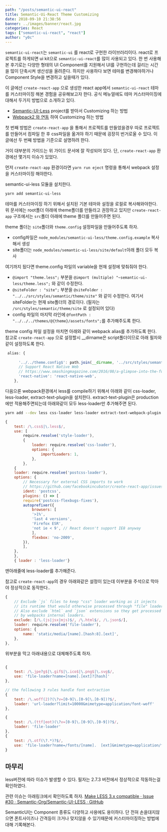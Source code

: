 ```yaml
---
path: "/posts/semantic-ui-react"
title: Semantic-Ui-React Theme Customizing
date: 2018-09-10 21:38:56
banner: ../images/banner/react.jpg
categories: React
tags: ["semantic-ui-react", "react"]
author: "y0c"
---
```

`semantic-ui-react`는 `semantic-ui` 를 react로 구현한 라이브러리이다. 
react로 프로젝트를 하게되면 ui kit으로 `semantic-ui-react`를 많이 사용되고 있다. 한 번 사용해본 후기로는 다양한 형태의 UI Component를 지원해서 UI를 구현하는데 걸리는 시간을 많이 단축시켜 생산성을 올려준다. 하지만 사용하다 보면 테마를 변경해야하거나 Component Style을 변경하고 싶을때가 있다. 

이 글에선 `create-react-app` 으로 생성한 react app에서 `semantic-ui-react` 테마를 커스터마이징 해본 경험을 공유해보고자 한다. 공식 메뉴얼에도 테마 커스터마이징에 대해서 두가지 방법으로 소개하고 있다. 

* [Semantic-UI-Less](https://github.com/Semantic-Org/Semantic-UI-LESS) project를 받아서 Customizing 하는 방법 
* [Webpack2 와 연동](https://medium.com/webmonkeys/webpack-2-semantic-ui-theming-a216ddf60daf) 하여 Customizing 하는 방법 

첫 번째 방법은 `create-react-app` 을 통해서 프로젝트를 만들었을경우 따로 프로젝트를 만들어서 컴파일 한 후 css파일을 옮겨야 하기 때문에 굉장히 번거로울 수 있다. 
이 글에선 두 번째 방법을 기준으로 설명하려 한다. 

거이 대부분의 가이드는 위 가이드 문서에 잘 작성되어 있다. 
단,  `create-react-app` 환경에선 몇가지 이슈가 있었다. 

먼저 `create-react-app` 환경이라면 `yarn run eject` 명령을 통해서 webpack 설정을 커스터마이징 해야한다.

semantic-ui-less 모듈을 설치한다. 
```sh
yarn add semantic-ui-less
```

테마를 커스터마이징 하기 위해서 설치된 기본 테마와 설정을 로컬로 복사해와야한다. 
위 문서에는 root폴더 아래에 theme폴더를 만들라고 권장하고 있지만 `create-react-app` 구조에서는 `src`폴더 아래에 theme 폴더를 만들어주면 된다. 

theme 폴더는 `site`폴더와 `theme.config` 설정파일을 만들어주도록 하자.

* config파일은 `node_modules/semantic-ui-less/theme.config.example` 복사해서 생성
* site폴더는 `node_modules/semantic-ui-less/site/default`아래 폴더 모두 복사 

여기까지 됬다면 theme.config 파일의 variable을 현재 설정에 맞춰줘야 한다. 
*  `@import "theme.less";` 부분을 `@import (multiple) "~semantic-ui-less/theme.less";` 와 같이 수정한다. 
* `@siteFolder : "site";` 부분을 `@siteFolder : "../../src/styles/semantic/theme/site"` 와 같이 수정한다. 여기서 siteFolder는 현재 site폴더의 경로이다. (필자는 `/src/styles/semantic/theme/site` 로 설정되어 있다)
* config 파일의 마지막 라인에 `@fontPath : "../../../themes/@{theme}/assets/fonts";`를 추가해주도록 한다.

theme config 파일 설정을 마치면 아래와 같이 webpack alias를 추가하도록 한다. 
참고로 `create-react-app` 으로 설정할시 __dirname은 script폴더이므로 아래 필자와 같이 설정하도록 한다. 
```javascript
 alias: {
      
      '../../theme.config$': path.join(__dirname, '../src/styles/semantic/theme/theme.config'),
      // Support React Native Web
      // https://www.smashingmagazine.com/2016/08/a-glimpse-into-the-future-with-react-native-for-web/
      'react-native': 'react-native-web',
    },

```

다음으론 webpack환경에서 less를 compile하기 위해서 아래와 같이 css-loader, less-loader, extract-text-plugin을 설치한다. extract-text-plugin은 production에만 적용해주면되는데  아래와같이 모두 less-loader만 추가해주면 된다. 
```sh
yarn add --dev less css-loader less-loader extract-text-webpack-plugin
```

```javascript
{
    test: /\.css$|\.less$/,
    use: [
        require.resolve('style-loader'),
        {
            loader: require.resolve('css-loader'),
            options: {
                importLoaders: 1,
            },
        },
    {
    loader: require.resolve('postcss-loader'),
    options: {
        // Necessary for external CSS imports to work
        // https://github.com/facebookincubator/create-react-app/issues/2677
        ident: 'postcss',
        plugins: () => [
        require('postcss-flexbugs-fixes'),
        autoprefixer({
            browsers: [
            '>1%',
            'last 4 versions',
            'Firefox ESR',
            'not ie < 9', // React doesn't support IE8 anyway
            ],
            flexbox: 'no-2009',
        }),
        ],
    },
    },
    { loader : 'less-loader'}
```

맨아래줄에 less-loader를 추가해준다. 

참고로 `create-react-app`의 경우 아래와같은 설정이 있는데 이부분을 주석으로 막아야 정상적으로 동작한다.. 

```javascript
{
    // Exclude `js` files to keep "css" loader working as it injects
    // its runtime that would otherwise processed through "file" loader.
    // Also exclude `html` and `json` extensions so they get processed
    // by webpacks internal loaders.
    exclude: [/\.(js|jsx|mjs)$/, /\.html$/, /\.json$/],
    loader: require.resolve('file-loader'),
    options: {
        name: 'static/media/[name].[hash:8].[ext]',
    },
},
```

위부분을 막고 아래내용으로 대체해주도록 하자. 

```javascript

{
    test: /\.jpe?g$|\.gif$|\.ico$|\.png$|\.svg$/,
    use: 'file-loader?name=[name].[ext]?[hash]'
},

// the following 3 rules handle font extraction
{
    test: /\.woff(2)?(\?v=[0-9]\.[0-9]\.[0-9])?$/,
    loader: 'url-loader?limit=10000&mimetype=application/font-woff'
},

{
    test: /\.(ttf|eot)(\?v=[0-9]\.[0-9]\.[0-9])?$/,
    loader: 'file-loader'
},
{
    test: /\.otf(\?.*)?$/,
    use: 'file-loader?name=/fonts/[name].  [ext]&mimetype=application/font-otf'
}
```


## 마무리 
less버전에 따라 이슈가 발생할 수 있다. 
필자는 2.7.3 버전에서 정상적으로 작동하는걸 확인하였다. 

관련 이슈는 아래링크에서 확인하도록 하자. 
[Make LESS 3.x compatible · Issue #30 · Semantic-Org/Semantic-UI-LESS · GitHub](https://github.com/Semantic-Org/Semantic-UI-LESS/issues/30)

SemanticUI는 Component 종류도 다양하고 사용에도 용이하다. 
단 전혀 손을대지않으면 폰트사이즈나 간격등이 크거나 맞지않을 수 있기때문에 
커스터마이징하는 방법에 대해 기록해본다. 